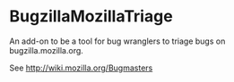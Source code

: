 BugzillaMozillaTriage
=====================

An add-on to be a tool for bug wranglers to triage bugs on bugzilla.mozilla.org.

See http://wiki.mozilla.org/Bugmasters

